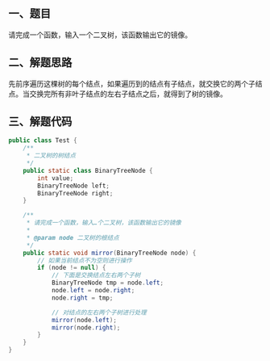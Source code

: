 ## 一、题目

请完成一个函数，输入一个二叉树，该函数输出它的镜像。

## 二、解题思路

先前序遍历这棵树的每个结点，如果遍历到的结点有子结点，就交换它的两个子结点。当交换完所有非叶子结点的左右子结点之后，就得到了树的镜像。

## 三、解题代码

```java
public class Test {
    /**
     * 二叉树的树结点
     */
    public static class BinaryTreeNode {
        int value;
        BinaryTreeNode left;
        BinaryTreeNode right;
    }

    /**
     * 请完成一个函数，输入…个二叉树，该函数输出它的镜像
     *
     * @param node 二叉树的根结点
     */
    public static void mirror(BinaryTreeNode node) {
        // 如果当前结点不为空则进行操作
        if (node != null) {
            // 下面是交换结点左右两个子树
            BinaryTreeNode tmp = node.left;
            node.left = node.right;
            node.right = tmp;

            // 对结点的左右两个子树进行处理
            mirror(node.left);
            mirror(node.right);
        }
    }
}
```



